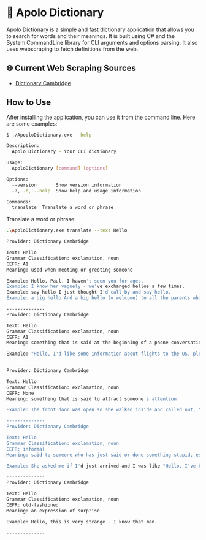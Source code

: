 ﻿# 📝 Apolo Dictionary
Apolo Dictionary is a simple and fast dictionary application that allows you to search for words and their meanings. It is built using C# and the System.CommandLine library for CLI arguments and options parsing. It also uses webscraping to fetch definitions from the web.

## 🌐 Current Web Scraping Sources
- [Dictionary Cambridge](https://dictionary.cambridge.org)

## How to Use

After installing the application, you can use it from the command line. Here are some examples:

```bash
$ ./ApoploDictionary.exe --help

Description:
  Apolo Dictionary - Your CLI dictionary

Usage:
  ApoloDictionary [command] [options]

Options:
  --version       Show version information
  -?, -h, --help  Show help and usage information

Commands:
  translate  Translate a word or phrase
```

Translate a word or phrase:

```bash
.\ApoloDictionary.exe translate --text Hello

Provider: Dictionary Cambridge

Text: Hello
Grammar Classification: exclamation, noun
CEFR: A1
Meaning: used when meeting or greeting someone

Example: Hello, Paul. I haven't seen you for ages.
Example: I know her vaguely - we've exchanged hellos a few times.
Example: say hello I just thought I'd call by and say hello.
Example: a big hello And a big hello (= welcome) to all the parents who've come to see the show.

--------------
Provider: Dictionary Cambridge

Text: Hello
Grammar Classification: exclamation, noun
CEFR: A1
Meaning: something that is said at the beginning of a phone conversation

Example: "Hello, I'd like some information about flights to the US, please."

--------------
Provider: Dictionary Cambridge

Text: Hello
Grammar Classification: exclamation, noun
CEFR: None
Meaning: something that is said to attract someone's attention

Example: The front door was open so she walked inside and called out, "Hello! Is there anybody in?"

--------------
Provider: Dictionary Cambridge

Text: Hello
Grammar Classification: exclamation, noun
CEFR: informal
Meaning: said to someone who has just said or done something stupid, especially something that shows they are not noticing what is happening

Example: She asked me if I'd just arrived and I was like "Hello, I've been here for an hour."

--------------
Provider: Dictionary Cambridge

Text: Hello
Grammar Classification: exclamation, noun
CEFR: old-fashioned
Meaning: an expression of surprise

Example: Hello, this is very strange - I know that man.

--------------
```